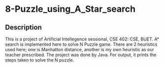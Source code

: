 # 8-Puzzle_using_A_Star_search

## Description
This is a project of Artificial Intellegence sessional, CSE 402: CSE, BUET.
A* search is implemented here to solve N Puzzle game. There are 2 heuristics used here; one is Manhatton distance, another is my own heuristic as our teacher prescribed.
The project was done by Java. For output, it prints the steps taken to solve the N puzzle.